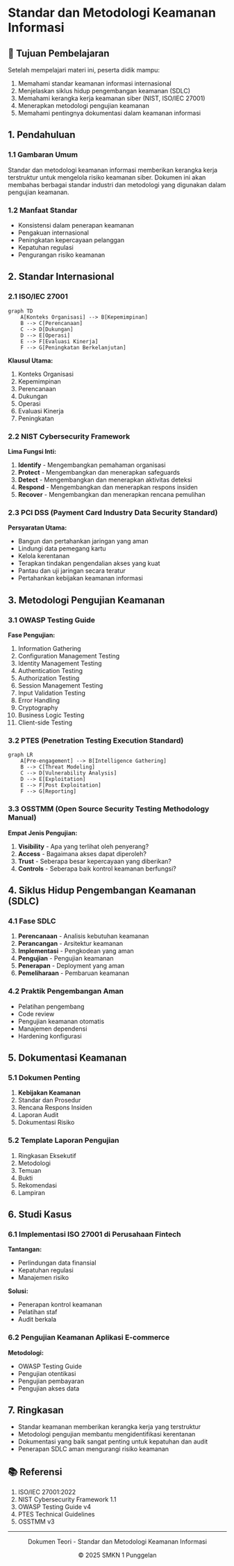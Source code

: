 # Standar dan Metodologi Keamanan Informasi

## 🎯 Tujuan Pembelajaran
Setelah mempelajari materi ini, peserta didik mampu:
1. Memahami standar keamanan informasi internasional
2. Menjelaskan siklus hidup pengembangan keamanan (SDLC)
3. Memahami kerangka kerja keamanan siber (NIST, ISO/IEC 27001)
4. Menerapkan metodologi pengujian keamanan
5. Memahami pentingnya dokumentasi dalam keamanan informasi

## 1. Pendahuluan

### 1.1 Gambaran Umum
Standar dan metodologi keamanan informasi memberikan kerangka kerja terstruktur untuk mengelola risiko keamanan siber. Dokumen ini akan membahas berbagai standar industri dan metodologi yang digunakan dalam pengujian keamanan.

### 1.2 Manfaat Standar
- Konsistensi dalam penerapan keamanan
- Pengakuan internasional
- Peningkatan kepercayaan pelanggan
- Kepatuhan regulasi
- Pengurangan risiko keamanan

## 2. Standar Internasional

### 2.1 ISO/IEC 27001
```mermaid
graph TD
    A[Konteks Organisasi] --> B[Kepemimpinan]
    B --> C[Perencanaan]
    C --> D[Dukungan]
    D --> E[Operasi]
    E --> F[Evaluasi Kinerja]
    F --> G[Peningkatan Berkelanjutan]
```

**Klausul Utama:**
1. Konteks Organisasi
2. Kepemimpinan
3. Perencanaan
4. Dukungan
5. Operasi
6. Evaluasi Kinerja
7. Peningkatan

### 2.2 NIST Cybersecurity Framework
**Lima Fungsi Inti:**
1. **Identify** - Mengembangkan pemahaman organisasi
2. **Protect** - Mengembangkan dan menerapkan safeguards
3. **Detect** - Mengembangkan dan menerapkan aktivitas deteksi
4. **Respond** - Mengembangkan dan menerapkan respons insiden
5. **Recover** - Mengembangkan dan menerapkan rencana pemulihan

### 2.3 PCI DSS (Payment Card Industry Data Security Standard)
**Persyaratan Utama:**
- Bangun dan pertahankan jaringan yang aman
- Lindungi data pemegang kartu
- Kelola kerentanan
- Terapkan tindakan pengendalian akses yang kuat
- Pantau dan uji jaringan secara teratur
- Pertahankan kebijakan keamanan informasi

## 3. Metodologi Pengujian Keamanan

### 3.1 OWASP Testing Guide
**Fase Pengujian:**
1. Information Gathering
2. Configuration Management Testing
3. Identity Management Testing
4. Authentication Testing
5. Authorization Testing
6. Session Management Testing
7. Input Validation Testing
8. Error Handling
9. Cryptography
10. Business Logic Testing
11. Client-side Testing

### 3.2 PTES (Penetration Testing Execution Standard)
```mermaid
graph LR
    A[Pre-engagement] --> B[Intelligence Gathering]
    B --> C[Threat Modeling]
    C --> D[Vulnerability Analysis]
    D --> E[Exploitation]
    E --> F[Post Exploitation]
    F --> G[Reporting]
```

### 3.3 OSSTMM (Open Source Security Testing Methodology Manual)
**Empat Jenis Pengujian:**
1. **Visibility** - Apa yang terlihat oleh penyerang?
2. **Access** - Bagaimana akses dapat diperoleh?
3. **Trust** - Seberapa besar kepercayaan yang diberikan?
4. **Controls** - Seberapa baik kontrol keamanan berfungsi?

## 4. Siklus Hidup Pengembangan Keamanan (SDLC)

### 4.1 Fase SDLC
1. **Perencanaan** - Analisis kebutuhan keamanan
2. **Perancangan** - Arsitektur keamanan
3. **Implementasi** - Pengkodean yang aman
4. **Pengujian** - Pengujian keamanan
5. **Penerapan** - Deployment yang aman
6. **Pemeliharaan** - Pembaruan keamanan

### 4.2 Praktik Pengembangan Aman
- Pelatihan pengembang
- Code review
- Pengujian keamanan otomatis
- Manajemen dependensi
- Hardening konfigurasi

## 5. Dokumentasi Keamanan

### 5.1 Dokumen Penting
1. **Kebijakan Keamanan**
2. Standar dan Prosedur
3. Rencana Respons Insiden
4. Laporan Audit
5. Dokumentasi Risiko

### 5.2 Template Laporan Pengujian
1. Ringkasan Eksekutif
2. Metodologi
3. Temuan
4. Bukti
5. Rekomendasi
6. Lampiran

## 6. Studi Kasus

### 6.1 Implementasi ISO 27001 di Perusahaan Fintech
**Tantangan:**
- Perlindungan data finansial
- Kepatuhan regulasi
- Manajemen risiko

**Solusi:**
- Penerapan kontrol keamanan
- Pelatihan staf
- Audit berkala

### 6.2 Pengujian Keamanan Aplikasi E-commerce
**Metodologi:**
- OWASP Testing Guide
- Pengujian otentikasi
- Pengujian pembayaran
- Pengujian akses data

## 7. Ringkasan
- Standar keamanan memberikan kerangka kerja yang terstruktur
- Metodologi pengujian membantu mengidentifikasi kerentanan
- Dokumentasi yang baik sangat penting untuk kepatuhan dan audit
- Penerapan SDLC aman mengurangi risiko keamanan

## 📚 Referensi
1. ISO/IEC 27001:2022
2. NIST Cybersecurity Framework 1.1
3. OWASP Testing Guide v4
4. PTES Technical Guidelines
5. OSSTMM v3

---
<div align="center">
  <p>Dokumen Teori - Standar dan Metodologi Keamanan Informasi</p>
  <p>© 2025 SMKN 1 Punggelan</p>
</div>
